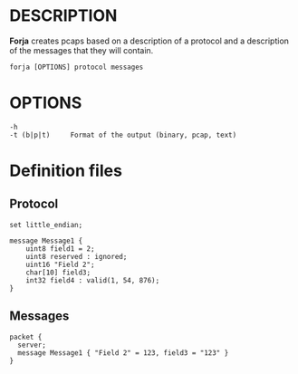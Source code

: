 # DESCRIPTION

**Forja** creates pcaps based on a description of a protocol and a description of the messages that they will contain.

    forja [OPTIONS] protocol messages


# OPTIONS
    -h
    -t (b|p|t)     Format of the output (binary, pcap, text)


# Definition files

## Protocol

    set little_endian;
    
    message Message1 {
        uint8 field1 = 2;
        uint8 reserved : ignored;
        uint16 "Field 2";
        char[10] field3;
        int32 field4 : valid(1, 54, 876);
    }


## Messages

    packet {
      server;
      message Message1 { "Field 2" = 123, field3 = "123" }
    }

